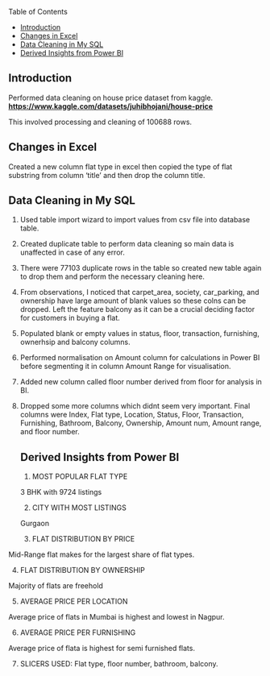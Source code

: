  Table of Contents

- [Introduction](#introduction)
- [Changes in Excel](#changes-in-excel)
- [Data Cleaning in My SQL](#data-cleaning-in-my-sql)
- [Derived Insights from Power BI](#derived-insights-from-power-bi)

   



## Introduction

Performed data cleaning on house price dataset from kaggle. **https://www.kaggle.com/datasets/juhibhojani/house-price**

This involved processing and cleaning of 100688 rows.

## Changes in Excel

Created a new column flat type in excel then copied the type of flat substring from column ‘title’ and then drop the column title.

## Data Cleaning in My SQL

1. Used table import wizard to import values from csv file into database table.
2. Created duplicate table to perform data cleaning so main data is unaffected in case of any error.
3. There were 77103 duplicate rows in the table so created new table again to drop them and perform the necessary cleaning here.
4. From observations, I noticed that carpet_area, society, car_parking, and ownership have large amount of blank values so these colns can be dropped. Left the feature balcony as it can be a crucial deciding factor for customers in buying a flat.
5. Populated blank or empty values in status, floor, transaction, furnishing, ownerhsip and balcony columns.
6. Performed normalisation on Amount column for calculations in Power BI before segmenting it in column Amount Range for visualisation.
7. Added new column called floor number derived from floor for analysis in BI.
8. Dropped some more columns which didnt seem very important. Final columns were Index, Flat type, Location, Status, Floor, Transaction, Furnishing, Bathroom, Balcony, Ownership, Amount num, Amount range, and floor number.
   
   ## Derived Insights from Power BI

   1. MOST POPULAR FLAT TYPE
   
   3 BHK with 9724 listings

   2. CITY WITH MOST LISTINGS

    Gurgaon


   3. FLAT DISTRIBUTION BY PRICE

Mid-Range flat makes for the largest share of flat types.

   4. FLAT DISTRIBUTION BY OWNERSHIP

Majority of flats are freehold

   5. AVERAGE PRICE PER LOCATION

Average price of flats in Mumbai is highest and lowest in Nagpur.

   6. AVERAGE PRICE PER FURNISHING

Average price of flata is highest for semi furnished flats.

   7. SLICERS USED: Flat type, floor number, bathroom, balcony.

